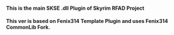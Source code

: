 #### This is the main SKSE .dll Plugin of Skyrim RFAD Project

#### This ver is based on Fenix314 Template Plugin and uses Fenix314 CommonLib Fork.
